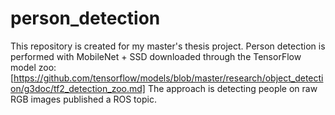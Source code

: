 # person_detection
This repository is created for my master's thesis project. Person detection is performed with MobileNet + SSD downloaded through the TensorFlow model zoo: [https://github.com/tensorflow/models/blob/master/research/object_detection/g3doc/tf2_detection_zoo.md]
The approach is detecting people on raw RGB images published a ROS topic. 
